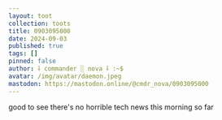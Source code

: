 ```yaml
---
layout: toot
collection: toots
title: 0903095000
date: 2024-09-03
published: true
tags: []
pinned: false
author: ⸸ commander ░ nova ⸸ :~$
avatar: /img/avatar/daemon.jpeg
mastodon: https://mastodon.online/@cmdr_nova/0903095000
---
```


good to see there's no horrible tech news this morning so far
